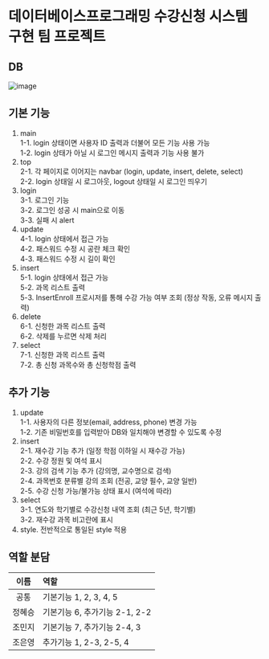 # 데이터베이스프로그래밍 수강신청 시스템 구현 팀 프로젝트
## DB
![image](https://github.com/2rlo/2023-databaseprogramming-teamproject/assets/82096411/20cdcaba-553f-497d-92b1-8914c8a91afe)

## 기본 기능
1. main</br>
  1-1. login 상태이면 사용자 ID 출력과 더불어 모든 기능 사용 가능</br>
  1-2. login 상태가 아닐 시 로그인 메시지 출력과 기능 사용 불가</br>
2. top</br>
  2-1. 각 페이지로 이어지는 navbar (login, update, insert, delete, select)</br>
  2-2. login 상태일 시 로그아웃, logout 상태일 시 로그인 띄우기</br>
3. login</br>
  3-1. 로그인 기능</br>
  3-2. 로그인 성공 시 main으로 이동</br>
  3-3. 실패 시 alert</br>
4. update</br>
  4-1. login 상태에서 접근 가능</br>
  4-2. 패스워드 수정 시 공란 체크 확인</br>
  4-3. 패스워드 수정 시 길이 확인</br>
5. insert</br>
  5-1. login 상태에서 접근 가능</br>
  5-2. 과목 리스트 출력</br>
  5-3. InsertEnroll 프로시저를 통해 수강 가능 여부 조회 (정상 작동, 오류 메시지 출력)</br>
6. delete</br>
  6-1. 신청한 과목 리스트 출력</br>
  6-2. 삭제를 누르면 삭제 처리</br>
7. select</br>
  7-1. 신청한 과목 리스트 출력</br>
  7-2. 총 신청 과목수와 총 신청학점 출력</br>
  
## 추가 기능
1. update</br>
  1-1. 사용자의 다른 정보(email, address, phone) 변경 가능</br>
  1-2. 기존 비밀번호를 입력받아 DB와 일치해야 변경할 수 있도록 수정</br>
2. insert</br>
  2-1. 재수강 기능 추가 (일정 학점 이하일 시 재수강 가능)</br>
  2-2. 수강 정원 및 여석 표시</br>
  2-3. 강의 검색 기능 추가 (강의명, 교수명으로 검색)</br>
  2-4. 과목번호 분류별 강의 조회 (전공, 교양 필수, 교양 일반)</br>
  2-5. 수강 신청 가능/불가능 상태 표시 (여석에 따라)</br>
3. select</br>
  3-1. 연도와 학기별로 수강신청 내역 조회 (최근 5년, 학기별)</br>
  3-2. 재수강 과목 비고란에 표시</br>
4. style. 전반적으로 통일된 style 적용
  
## 역할 분담
|이름|역할|
|:----:|:----|
|공통|기본기능 1, 2, 3, 4, 5|
|정혜승|기본기능 6, 추가기능 2-1, 2-2|
|조민지|기본기능 7, 추가기능 2-4, 3|
|조은영|추가기능 1, 2-3, 2-5, 4|
